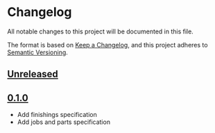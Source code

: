 # Changelog

All notable changes to this project will be documented in this file.

The format is based on [Keep a Changelog](https://keepachangelog.com/en/1.0.0/),
and this project adheres to [Semantic Versioning](https://semver.org/spec/v2.0.0.html).

## [Unreleased]

## [0.1.0]

- Add finishings specification
- Add jobs and parts specification

[Unreleased]: https://github.com/zaikio/zaikio-mission-control-ruby/compare/v0.1.0..HEAD
[0.1.0]: https://github.com/zaikio/zaikio-mission-control-ruby/compare/064cd089bd85d6061ddef7b85f3fc457635c9b05..v0.1.0
